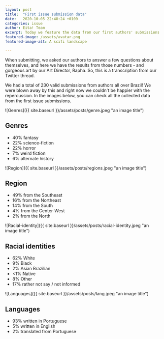 ```yaml
---
layout: post
title:  "First issue submission data"
date:   2020-10-05 22:48:24 +0100
categories: issue
author: Eita! Team
excerpt: Today we feature the data from our first authors' submissions. Check out!
featured-image: /assets/avatar.png
featured-image-alt: A scifi landscape

---
```


When submitting, we asked our authors to answer a few questions about themselves, and here we have the results from those numbers - and gorgeous art by our Art Director, Rapha. 
So, this is a transcription from our Twitter thread.

We had a total of 230 valid submissions from authors all over Brazil! We were blown away by this and right now we couldn't be happier with the repercussion. In the images below, you can check all the collected data from the first issue submissions.

![Genres]({{ site.baseurl }}/assets/posts/genre.jpeg "an image title")
## Genres 

-  40% fantasy
-  22% science-fiction
-  22% horror
-  7% weird fiction
-  6% alternate history

![Region]({{ site.baseurl }}/assets/posts/regions.jpeg "an image title")
## Region

-  49% from the Southeast
-  16% from the Northeast
-  14% from the South
-  4% from the Center-West
-  2% from the North

![Racial-identity]({{ site.baseurl }}/assets/posts/racial-identity.jpeg "an image title")
## Racial identities

-  62% White
-  9% Black
-  2% Asian Brazilian
- <1% Native
-  8% Other
-  17% rather not say / not informed

![Languages]({{ site.baseurl }}/assets/posts/lang.jpeg "an image title")
## Languages

-  93% written in Portuguese
-  5% written in English
-  2% translated from Portuguese
